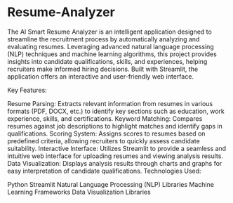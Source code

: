 # Resume-Analyzer
 The AI Smart Resume Analyzer is an intelligent application designed to streamline the recruitment process by automatically analyzing and evaluating resumes. Leveraging advanced natural language processing (NLP) techniques and machine learning algorithms, this project provides insights into candidate qualifications, skills, and experiences, helping recruiters make informed hiring decisions. Built with Streamlit, the application offers an interactive and user-friendly web interface.

Key Features:

Resume Parsing: Extracts relevant information from resumes in various formats (PDF, DOCX, etc.) to identify key sections such as education, work experience, skills, and certifications.
Keyword Matching: Compares resumes against job descriptions to highlight matches and identify gaps in qualifications.
Scoring System: Assigns scores to resumes based on predefined criteria, allowing recruiters to quickly assess candidate suitability.
Interactive Interface: Utilizes Streamlit to provide a seamless and intuitive web interface for uploading resumes and viewing analysis results.
Data Visualization: Displays analysis results through charts and graphs for easy interpretation of candidate qualifications.
Technologies Used:

Python
Streamlit
Natural Language Processing (NLP) Libraries 
Machine Learning Frameworks 
Data Visualization Libraries 
